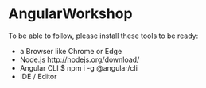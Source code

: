 # AngularWorkshop

To be able to follow, please install these tools to be ready:

- a Browser like Chrome or Edge
- Node.js http://nodejs.org/download/
- Angular CLI $ npm i -g @angular/cli
- IDE / Editor
